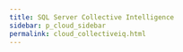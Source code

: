 ```yaml
---
title: SQL Server Collective Intelligence
sidebar: p_cloud_sidebar
permalink: cloud_collectiveiq.html
---
```

